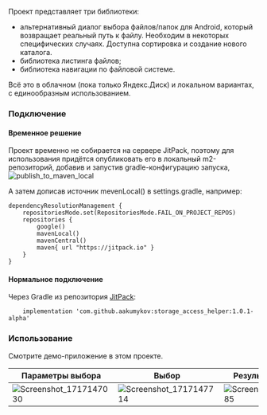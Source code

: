 Проект представляет три библиотеки:
* альтернативный диалог выбора файлов/папок для Android, который возвращает реальный путь к файлу.
Необходим в некоторых специфических случаях. Доступна сортировка и создание нового каталога.
* библиотека листинга файлов;
* библиотека навигации по файловой системе.

Всё это в облачном (пока только Яндекс.Диск) и локальном вариантах, с единообразным использованием.

### Подключение
#### Временное решение
Проект временно не собирается на сервере JitPack, поэтому для использования придётся опубликовать его в локальный m2-репозиторий, добавив и запустив gradle-конфигурацию запуска, 
![publish_to_maven_local](https://github.com/aakumykov/file_lister_navigator_selector/assets/7845834/8ddbe05b-4cfa-4f2c-84d8-9c463c5037e3)

А затем дописав источник mevenLocal() в settings.gradle, например:
```
dependencyResolutionManagement {
    repositoriesMode.set(RepositoriesMode.FAIL_ON_PROJECT_REPOS)
    repositories {
        google()
        mavenLocal()
        mavenCentral()
        maven{ url "https://jitpack.io" }
    }
}
```
#### Нормальное подключение
Через Gradle из репозитория [JitPack](https://jitpack.io/#aakumykov/file_lister_navigator_selector):
```
    implementation 'com.github.aakumykov:storage_access_helper:1.0.1-alpha'
```
### Использование

Смотрите демо-приложение в этом проекте.

|Параметры выбора|Выбор|Результаты выбора|
|----------------|-----|-----------------|
|![Screenshot_1717147030](https://github.com/aakumykov/file_lister_navigator_selector/assets/7845834/0e8f9ee3-c4c0-4429-b2ea-68f418bfffdc)|![Screenshot_1717147714](https://github.com/aakumykov/file_lister_navigator_selector/assets/7845834/9c7bb9c7-6bfd-4fa9-933e-e777fc5784ff)|![Screenshot_1717147485](https://github.com/aakumykov/file_lister_navigator_selector/assets/7845834/5babe2c8-477e-4d2c-a3d7-997d6d4f76fd)|
